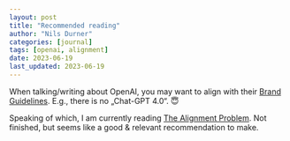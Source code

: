 ```yaml
---
layout: post
title: "Recommended reading"
author: "Nils Durner"
categories: [journal]
tags: [openai, alignment]
date: 2023-06-19
last_updated: 2023-06-19
---
```


When talking/writing about OpenAI, you may want to align with their [Brand Guidelines](https://openai.com/brand). E.g., there is no „Chat-GPT 4.0“. 😇

Speaking of which, I am currently reading [The Alignment Problem](https://en.wikipedia.org/wiki/The_Alignment_Problem). Not finished, but seems like a good & relevant recommendation to make.